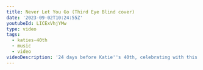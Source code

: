 ```yaml
---
title: Never Let You Go (Third Eye Blind cover)
date: '2023-09-02T10:24:55Z'
youtubeId: LICExVhjYMw
type: video
tags:
  - katies-40th
  - music
  - video
videoDescription: '24 days before Katie''s 40th, celebrating with this song from 24 years ago!'
---
```


